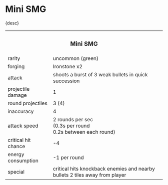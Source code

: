# Mini SMG

{desc}


<table>
  <tr>
    <th colspan="2"> <h3> Mini SMG </h3> </th>
  </tr>
  <tr>
    <td> rarity </td>
    <td> uncommon (green) </td> 
  </tr>
  <tr>
    <td> forging </td>
    <td> Ironstone x2 </td> 
  </tr>
  <tr>
    <td> attack </td>
    <td> shoots a burst of 3 weak bullets in quick succession </td> 
  </tr>
  <tr>
    <td> projectile damage </td>
    <td> 1 </td> 
  </tr>
  <tr>
    <td> round projectiles </td>
    <td> 3 (4) </td> 
  </tr>
  <tr>
    <td> inaccuracy </td>
    <td> 4 </td> 
  </tr>
  <tr>
    <td> attack speed </td>
    <td> 2 rounds per sec <br> (0.3s per round <br> 0.2s between each round) </td> 
  </tr>
  <tr>
    <td> critical hit chance </td>
    <td> -4 </td> 
  </tr>
  <tr>
    <td> energy consumption </td>
    <td> -1 per round </td> 
  </tr>
  <tr>
    <td> special </td>
    <td> critical hits knockback enemies and nearby bullets 2 tiles away from player </td> 
  </tr>
</table>
